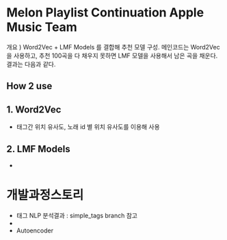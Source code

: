 # Melon Playlist Continuation Apple Music Team
개요 ) Word2Vec + LMF Models 를 결합해 추천 모델 구성.
메인코드는 Word2Vec을 사용하고, 추천 100곡을 다 채우지 못하면 LMF 모델을 사용해서 남은 곡을 채운다.
결과는 다음과 같다.

## How 2 use




## 1. Word2Vec
- 태그간 위치 유사도, 노래 id 별 위치 유사도를 이용해 사용



## 2. LMF Models
- 


# 개발과정스토리
- 태그 NLP 분석결과 : simple_tags branch 참고 
- 
- Autoencoder



